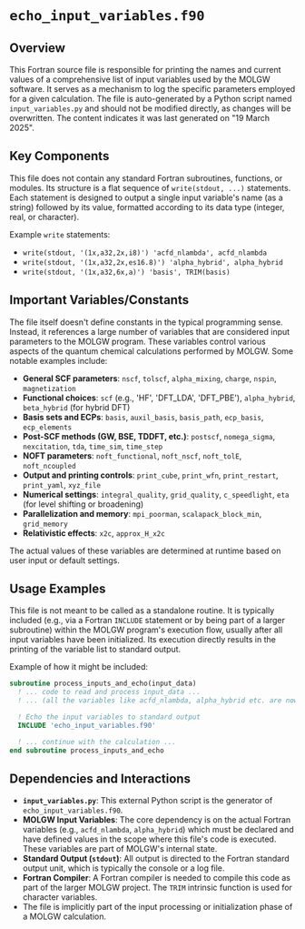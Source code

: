 # `echo_input_variables.f90`

## Overview

This Fortran source file is responsible for printing the names and current values of a comprehensive list of input variables used by the MOLGW software. It serves as a mechanism to log the specific parameters employed for a given calculation. The file is auto-generated by a Python script named `input_variables.py` and should not be modified directly, as changes will be overwritten. The content indicates it was last generated on "19 March 2025".

## Key Components

This file does not contain any standard Fortran subroutines, functions, or modules. Its structure is a flat sequence of `write(stdout, ...)` statements. Each statement is designed to output a single input variable's name (as a string) followed by its value, formatted according to its data type (integer, real, or character).

Example `write` statements:
*   `write(stdout, '(1x,a32,2x,i8)') 'acfd_nlambda', acfd_nlambda`
*   `write(stdout, '(1x,a32,2x,es16.8)') 'alpha_hybrid', alpha_hybrid`
*   `write(stdout, '(1x,a32,6x,a)') 'basis', TRIM(basis)`

## Important Variables/Constants

The file itself doesn't define constants in the typical programming sense. Instead, it references a large number of variables that are considered input parameters to the MOLGW program. These variables control various aspects of the quantum chemical calculations performed by MOLGW. Some notable examples include:

*   **General SCF parameters**: `nscf`, `tolscf`, `alpha_mixing`, `charge`, `nspin`, `magnetization`
*   **Functional choices**: `scf` (e.g., 'HF', 'DFT_LDA', 'DFT_PBE'), `alpha_hybrid`, `beta_hybrid` (for hybrid DFT)
*   **Basis sets and ECPs**: `basis`, `auxil_basis`, `basis_path`, `ecp_basis`, `ecp_elements`
*   **Post-SCF methods (GW, BSE, TDDFT, etc.)**: `postscf`, `nomega_sigma`, `nexcitation`, `tda`, `time_sim`, `time_step`
*   **NOFT parameters**: `noft_functional`, `noft_nscf`, `noft_tolE`, `noft_ncoupled`
*   **Output and printing controls**: `print_cube`, `print_wfn`, `print_restart`, `print_yaml`, `xyz_file`
*   **Numerical settings**: `integral_quality`, `grid_quality`, `c_speedlight`, `eta` (for level shifting or broadening)
*   **Parallelization and memory**: `mpi_poorman`, `scalapack_block_min`, `grid_memory`
*   **Relativistic effects**: `x2c`, `approx_H_x2c`

The actual values of these variables are determined at runtime based on user input or default settings.

## Usage Examples

This file is not meant to be called as a standalone routine. It is typically included (e.g., via a Fortran `INCLUDE` statement or by being part of a larger subroutine) within the MOLGW program's execution flow, usually after all input variables have been initialized. Its execution directly results in the printing of the variable list to standard output.

Example of how it might be included:

```fortran
subroutine process_inputs_and_echo(input_data)
  ! ... code to read and process input_data ...
  ! ... (all the variables like acfd_nlambda, alpha_hybrid etc. are now set)

  ! Echo the input variables to standard output
  INCLUDE 'echo_input_variables.f90'

  ! ... continue with the calculation ...
end subroutine process_inputs_and_echo
```

## Dependencies and Interactions

*   **`input_variables.py`**: This external Python script is the generator of `echo_input_variables.f90`.
*   **MOLGW Input Variables**: The core dependency is on the actual Fortran variables (e.g., `acfd_nlambda`, `alpha_hybrid`) which must be declared and have defined values in the scope where this file's code is executed. These variables are part of MOLGW's internal state.
*   **Standard Output (`stdout`)**: All output is directed to the Fortran standard output unit, which is typically the console or a log file.
*   **Fortran Compiler**: A Fortran compiler is needed to compile this code as part of the larger MOLGW project. The `TRIM` intrinsic function is used for character variables.
*   The file is implicitly part of the input processing or initialization phase of a MOLGW calculation.

```
